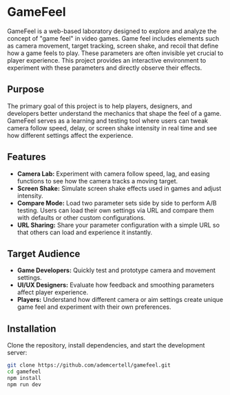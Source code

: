 # GameFeel

GameFeel is a web-based laboratory designed to explore and analyze the concept of "game feel" in video games. Game feel includes elements such as camera movement, target tracking, screen shake, and recoil that define how a game feels to play. These parameters are often invisible yet crucial to player experience. This project provides an interactive environment to experiment with these parameters and directly observe their effects.

## Purpose

The primary goal of this project is to help players, designers, and developers better understand the mechanics that shape the feel of a game.  
GameFeel serves as a learning and testing tool where users can tweak camera follow speed, delay, or screen shake intensity in real time and see how different settings affect the experience.

## Features

- **Camera Lab:** Experiment with camera follow speed, lag, and easing functions to see how the camera tracks a moving target.
- **Screen Shake:** Simulate screen shake effects used in games and adjust intensity.
- **Compare Mode:** Load two parameter sets side by side to perform A/B testing. Users can load their own settings via URL and compare them with defaults or other custom configurations.
- **URL Sharing:** Share your parameter configuration with a simple URL so that others can load and experience it instantly.

## Target Audience

- **Game Developers:** Quickly test and prototype camera and movement settings.
- **UI/UX Designers:** Evaluate how feedback and smoothing parameters affect player experience.
- **Players:** Understand how different camera or aim settings create unique game feel and experiment with their own preferences.

## Installation

Clone the repository, install dependencies, and start the development server:

```bash
git clone https://github.com/ademcertell/gamefeel.git
cd gamefeel
npm install
npm run dev
```
